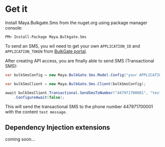 # Get it

Install Maya.Bulkgate.Sms from the nuget.org using package manager console:

```
PM> Install-Package Maya.Bulkgate.Sms
```

To send an SMS, you wil need to get your own `APPLICATION_ID` and `APPLICATION_TOKEN` from [BulkGate portal](https://help.bulkgate.com/docs/en/api-administration.html#how-do-i-get-api-access-data).

After creating API access, you are finally able to send SMS (Transactional SMS):

```c#
var bulkSmsConfig = new Maya.BulkGate.Sms.Model.Config("your APPLICATION_ID", "your APPLICATION_TOKEN");

var bulkSmsClient = new Maya.BulkGate.Sms.Client(bulkSmsConfig);

await bulkSmsClient.Transactional.SendSmsToNumber("447971700001", "test message")
    .ConfigureAwait(false);
```

This will send the transactional SMS to the phone number 447971700001 with the content `test message`.


## Dependency Injection extensions

coming soon...
